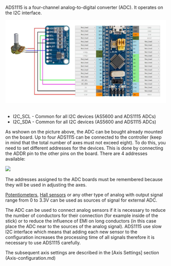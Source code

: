 ADS1115 is a four-channel analog-to-digital converter (ADC). It operates on the I2C interface.

![](../images/A1.5.jpg)
 
* I2C_SCL - Common for all I2C devices (AS5600 and ADS1115 ADCs)
* I2C_SDA - Common for all I2C devices (AS5600 and ADS1115 ADCs)

As wshown on the picture above, the ADC can be bought already mounted on the board. Up to four ADS1115 can be connected to the controller (keep in mind that the total number of axes must not exceed eight). To do this, you need to set different addresses for the devices. This is done by connecting the ADDR pin to the other pins on the board. There are 4 addresses available:

![](../images/A1.5.1.jpg)

The addresses assigned to the ADC boards must be remembered because they will be used in adjusting the axes.

[Potentiometers](Potentiometer-connection.md), [Hall sensors](Hall-sensors-connection.md) or any other type of analog with output signal range from 0 to 3.3V can be used as sources of signal for external ADC.

The ADC can be used to connect analog sensors if it is necessary to reduce the number of conductors for their connection (for example inside of the stick) or to reduce the influence of EMI on long conductors (in this case place the ADC near to the sources of the analog signal). ADS1115 use slow I2C interface which means that adding each new sensor to the configuration increases the processing time of all signals therefore it is necessary to use ADS1115 carefully.

The subsequent axis settings are described in the [Axis Settings] section (Axis-configuration.md)
